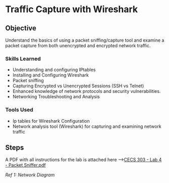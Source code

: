 # Traffic Capture with Wireshark

## Objective

Understand the basics of using a packet sniffing/capture tool and examine a packet capture from both unencrypted and encrypted network traffic.


### Skills Learned

- Understanding and configuring IPtables
- Installing and Configuring Wireshark
- Packet sniffing
- Capturing Encrypted vs Unencrypted Sessions (SSH vs Telnet)
- Enhanced knowledge of network protocols and security vulnerabilities.
- Networking Troubleshooting and Analysis

### Tools Used

- Ip tables for Wireshark Configuration
- Network analysis tool (Wireshark) for capturing and examining network traffic

## Steps

A PDF with all instructions for the lab is attached here -->[CECS 303 - Lab 4 - Packet Sniffer.pdf](https://github.com/OGkevq/Traffic-Capture-with-Wireshark/files/14859804/CECS.303.-.Lab.4.-.Packet.Sniffer.pdf)




*Ref 1: Network Diagram*
